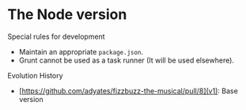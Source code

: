 The Node version
================

Special rules for development

  * Maintain an appropriate `package.json`.
  * Grunt cannot be used as a task runner (It will be used elsewhere).


Evolution History

  * [https://github.com/adyates/fizzbuzz-the-musical/pull/8](v1): Base version